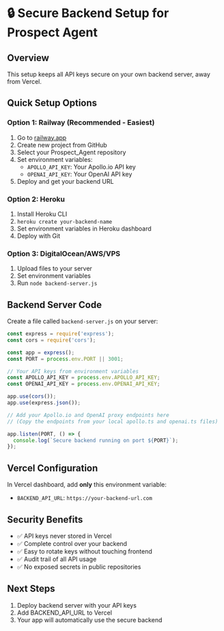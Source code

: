 # 🔒 Secure Backend Setup for Prospect Agent

## Overview
This setup keeps all API keys secure on your own backend server, away from Vercel.

## Quick Setup Options

### Option 1: Railway (Recommended - Easiest)
1. Go to [railway.app](https://railway.app)
2. Create new project from GitHub
3. Select your Prospect_Agent repository
4. Set environment variables:
   - `APOLLO_API_KEY`: Your Apollo.io API key
   - `OPENAI_API_KEY`: Your OpenAI API key
5. Deploy and get your backend URL

### Option 2: Heroku
1. Install Heroku CLI
2. `heroku create your-backend-name`
3. Set environment variables in Heroku dashboard
4. Deploy with Git

### Option 3: DigitalOcean/AWS/VPS
1. Upload files to your server
2. Set environment variables
3. Run `node backend-server.js`

## Backend Server Code
Create a file called `backend-server.js` on your server:

```javascript
const express = require('express');
const cors = require('cors');

const app = express();
const PORT = process.env.PORT || 3001;

// Your API keys from environment variables
const APOLLO_API_KEY = process.env.APOLLO_API_KEY;
const OPENAI_API_KEY = process.env.OPENAI_API_KEY;

app.use(cors());
app.use(express.json());

// Add your Apollo.io and OpenAI proxy endpoints here
// (Copy the endpoints from your local apollo.ts and openai.ts files)

app.listen(PORT, () => {
  console.log(`Secure backend running on port ${PORT}`);
});
```

## Vercel Configuration
In Vercel dashboard, add **only** this environment variable:
- `BACKEND_API_URL`: `https://your-backend-url.com`

## Security Benefits
- ✅ API keys never stored in Vercel
- ✅ Complete control over your backend
- ✅ Easy to rotate keys without touching frontend
- ✅ Audit trail of all API usage
- ✅ No exposed secrets in public repositories

## Next Steps
1. Deploy backend server with your API keys
2. Add BACKEND_API_URL to Vercel
3. Your app will automatically use the secure backend
